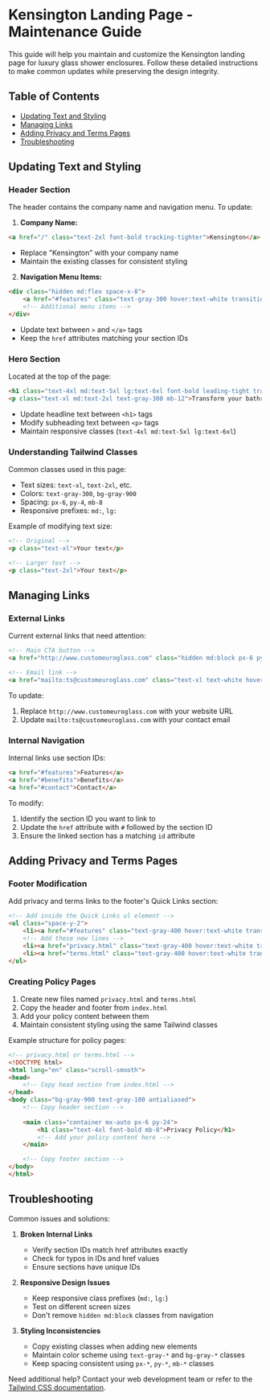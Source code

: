 # Kensington Landing Page - Maintenance Guide

This guide will help you maintain and customize the Kensington landing page for luxury glass shower enclosures. Follow these detailed instructions to make common updates while preserving the design integrity.

## Table of Contents
- [Updating Text and Styling](#updating-text-and-styling)
- [Managing Links](#managing-links)
- [Adding Privacy and Terms Pages](#adding-privacy-and-terms-pages)
- [Troubleshooting](#troubleshooting)

## Updating Text and Styling

### Header Section
The header contains the company name and navigation menu. To update:

1. **Company Name:**
```html
<a href="/" class="text-2xl font-bold tracking-tighter">Kensington</a>
```
- Replace "Kensington" with your company name
- Maintain the existing classes for consistent styling

2. **Navigation Menu Items:**
```html
<div class="hidden md:flex space-x-8">
    <a href="#features" class="text-gray-300 hover:text-white transition-colors duration-300">Features</a>
    <!-- Additional menu items -->
</div>
```
- Update text between `>` and `</a>` tags
- Keep the `href` attributes matching your section IDs

### Hero Section
Located at the top of the page:

```html
<h1 class="text-4xl md:text-5xl lg:text-6xl font-bold leading-tight tracking-tighter mb-8">Experience Spa-Like Luxury With Premium Glass Shower Enclosures</h1>
<p class="text-xl md:text-2xl text-gray-300 mb-12">Transform your bathroom into a sanctuary of elegance and sophistication.</p>
```

- Update headline text between `<h1>` tags
- Modify subheading text between `<p>` tags
- Maintain responsive classes (`text-4xl md:text-5xl lg:text-6xl`)

### Understanding Tailwind Classes
Common classes used in this page:

- Text sizes: `text-xl`, `text-2xl`, etc.
- Colors: `text-gray-300`, `bg-gray-900`
- Spacing: `px-6`, `py-4`, `mb-8`
- Responsive prefixes: `md:`, `lg:`

Example of modifying text size:
```html
<!-- Original -->
<p class="text-xl">Your text</p>

<!-- Larger text -->
<p class="text-2xl">Your text</p>
```

## Managing Links

### External Links
Current external links that need attention:

```html
<!-- Main CTA button -->
<a href="http://www.customeuroglass.com" class="hidden md:block px-6 py-2 bg-white text-gray-900 rounded-full">Get Started</a>

<!-- Email link -->
<a href="mailto:ts@customeuroglass.com" class="text-xl text-white hover:text-gray-300">ts@customeuroglass.com</a>
```

To update:
1. Replace `http://www.customeuroglass.com` with your website URL
2. Update `mailto:ts@customeuroglass.com` with your contact email

### Internal Navigation
Internal links use section IDs:

```html
<a href="#features">Features</a>
<a href="#benefits">Benefits</a>
<a href="#contact">Contact</a>
```

To modify:
1. Identify the section ID you want to link to
2. Update the `href` attribute with `#` followed by the section ID
3. Ensure the linked section has a matching `id` attribute

## Adding Privacy and Terms Pages

### Footer Modification
Add privacy and terms links to the footer's Quick Links section:

```html
<!-- Add inside the Quick Links ul element -->
<ul class="space-y-2">
    <li><a href="#features" class="text-gray-400 hover:text-white transition-colors duration-300">Features</a></li>
    <!-- Add these new lines -->
    <li><a href="privacy.html" class="text-gray-400 hover:text-white transition-colors duration-300">Privacy Policy</a></li>
    <li><a href="terms.html" class="text-gray-400 hover:text-white transition-colors duration-300">Terms of Service</a></li>
</ul>
```

### Creating Policy Pages
1. Create new files named `privacy.html` and `terms.html`
2. Copy the header and footer from `index.html`
3. Add your policy content between them
4. Maintain consistent styling using the same Tailwind classes

Example structure for policy pages:
```html
<!-- privacy.html or terms.html -->
<!DOCTYPE html>
<html lang="en" class="scroll-smooth">
<head>
    <!-- Copy head section from index.html -->
</head>
<body class="bg-gray-900 text-gray-100 antialiased">
    <!-- Copy header section -->
    
    <main class="container mx-auto px-6 py-24">
        <h1 class="text-4xl font-bold mb-8">Privacy Policy</h1>
        <!-- Add your policy content here -->
    </main>

    <!-- Copy footer section -->
</body>
</html>
```

## Troubleshooting

Common issues and solutions:

1. **Broken Internal Links**
   - Verify section IDs match href attributes exactly
   - Check for typos in IDs and href values
   - Ensure sections have unique IDs

2. **Responsive Design Issues**
   - Keep responsive class prefixes (`md:`, `lg:`)
   - Test on different screen sizes
   - Don't remove `hidden md:block` classes from navigation

3. **Styling Inconsistencies**
   - Copy existing classes when adding new elements
   - Maintain color scheme using `text-gray-*` and `bg-gray-*` classes
   - Keep spacing consistent using `px-*`, `py-*`, `mb-*` classes

Need additional help? Contact your web development team or refer to the [Tailwind CSS documentation](https://tailwindcss.com/docs).